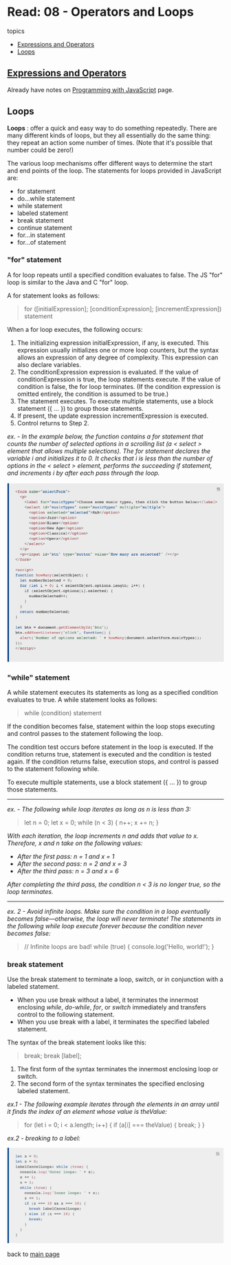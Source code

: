 # Read: 08 - Operators and Loops

topics

* [Expressions and Operators](#expressions-and-operators)
* [Loops](#loops)

## [Expressions and Operators](https://developer.mozilla.org/en-US/docs/Web/JavaScript/Guide/Expressions_and_Operators)

Already have notes on [Programming with JavaScript](javascript-programming.md) page.

## Loops

**Loops** : offer a quick and easy way to do something repeatedly. There are many different kinds of loops, but they all essentially do the same thing: they repeat an action some number of times. (Note that it's possible that number could be zero!)

The various loop mechanisms offer different ways to determine the start and end points of the loop. The statements for loops provided in JavaScript are:

* for statement
* do...while statement
* while statement
* labeled statement
* break statement
* continue statement
* for...in statement
* for...of statement

### "for" statement

A for loop repeats until a specified condition evaluates to false. The JS "for" loop is similar to the Java and C "for" loop.

A for statement looks as follows:

>for ([initialExpression]; [conditionExpression]; [incrementExpression])
  statement

When a for loop executes, the following occurs:

1. The initializing expression initialExpression, if any, is executed. This expression usually initializes one or more loop counters, but the syntax allows an expression of any degree of complexity. This expression can also declare variables.
2. The conditionExpression expression is evaluated. If the value of conditionExpression is true, the loop statements execute. If the value of condition is false, the for loop terminates. (If the condition expression is omitted entirely, the condition is assumed to be true.)
3. The statement executes. To execute multiple statements, use a block statement ({ ... }) to group those statements.
4. If present, the update expression incrementExpression is executed.
5. Control returns to Step 2.

*ex. - In the example below, the function contains a for statement that counts the number of selected options in a scrolling list (a < select > element that allows multiple selections). The for statement declares the variable i and initializes it to 0. It checks that i is less than the number of options in the < select > element, performs the succeeding if statement, and increments i by after each pass through the loop.*

![example of a for loop](for_loop_screenshot.png)

### "while" statement

A while statement executes its statements as long as a specified condition evaluates to true. A while statement looks as follows:

>while (condition)
> statement

If the condition becomes false, statement within the loop stops executing and control passes to the statement following the loop.

The condition test occurs before statement in the loop is executed. If the condition returns true, statement is executed and the condition is tested again. If the condition returns false, execution stops, and control is passed to the statement following while.

To execute multiple statements, use a block statement ({ ... }) to group those statements.

---

*ex. - The following while loop iterates as long as n is less than 3:*

>let n = 0;
>let x = 0;
>while (n < 3) {
> n++;
> x += n;
>}

*With each iteration, the loop increments n and adds that value to x. Therefore, x and n take on the following values:*

* *After the first pass: n = 1 and x = 1*
* *After the second pass: n = 2 and x = 3*
* *After the third pass: n = 3 and x = 6*

*After completing the third pass, the condition n < 3 is no longer true, so the loop terminates.*

---

*ex. 2 - Avoid infinite loops. Make sure the condition in a loop eventually becomes false—otherwise, the loop will never terminate! The statements in the following while loop execute forever because the condition never becomes false:*

>// Infinite loops are bad!
>while (true) {
> console.log('Hello, world!');
>}

### break statement

Use the break statement to terminate a loop, switch, or in conjunction with a labeled statement.

* When you use break without a label, it terminates the innermost enclosing *while*, *do-while*, *for*, or *switch* immediately and transfers control to the following statement.
* When you use break with a label, it terminates the specified labeled statement.

The syntax of the break statement looks like this:

>break;
>break [label];

1. The first form of the syntax terminates the innermost enclosing loop or switch.
2. The second form of the syntax terminates the specified enclosing labeled statement.

*ex.1 - The following example iterates through the elements in an array until it finds the index of an element whose value is theValue:*

>for (let i = 0; i < a.length; i++) {
> if (a[i] === theValue) {
> break;
> }
>}

*ex.2 - breaking to a label:*

![example of breaking to a label](break_to_label.png)

back to [main page](README.md)
